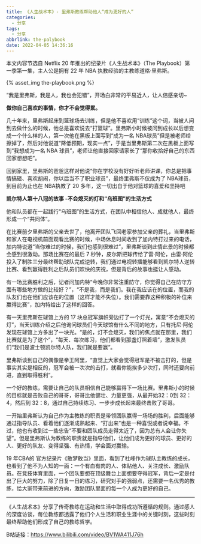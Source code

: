 ```yaml
---
title: 《人生战术本》- 里弗斯教练帮助他人“成为更好的人”
categories:
  - 分享
tags:
  - 分享
abbrlink: the-palybook
date: 2022-04-05 14:36:16
---
```



本文内容节选自 Netflix 20 年推出的纪录片《人生战术本》（The Playbook）第一季第一集，主人公是拥有 22 年 NBA 执教经验的主教练道格·里弗斯。

<!-- more -->

{% asset_img the-playbook.png %}

“我是里弗斯，我是人，我也会犯错”，开场白非常的平易近人，让人倍感亲切~

**做你自己喜欢的事情，你才不会觉得累。**

几十年来，里弗斯起床到篮球场去训练，但是他不喜欢用“训练”这个词，当被人问到去做什么的时候，他总是喜欢说去“打篮球”。里弗斯小时候被问到成长以后想变成一个什么样的人，第一次他在黑板上面写到“成为一名 NBA球员”但是被老师给擦掉了，然后对他说道“降低预期，现实一点”，于是当里弗斯第二次在黑板上面写到“我想成为一名 NBA 球员”，老师让他直接回家请家长了“那你收拾好自己的东西回家想想吧”。

回到家里，里弗斯的爸爸这样对他说“你在学校没有好好听老师讲课，你总是把事情搞砸、喜欢胡闹，你以后当不了职业球员”，最终里弗斯不仅成为了 NBA球员，到目前为止也在 NBA执教了 20 多年，这一切出自于他对篮球的喜爱和坚持吧

**凯尔特人第十八冠的故事 -不会熄灭的灯和“乌班图”的生活方式**

他和队员都在一起践行“乌班图”的生活方式，在团队中相信他人、成就他人，最终形成一个“共同体”。

在比赛前夕里弗斯的父亲去世了，他离开团队飞回老家参加父亲的葬礼，当里弗斯和家人在电视机前面观看比赛的时候，中场休息时间收到了加内特打过来的电话，加内特说道“当你难过的时候，我们也感到很难过”，里弗斯谈到此情此景的时候都会感到很激动。那场比赛在的最后 7 秒钟，皮尔斯把球传给了雷·阿伦，由雷·阿伦投入了制胜三分最终帮助球队完成逆转，我们通过电视转播能够看到凯尔特人逆转比赛、看到赢得胜利之后队员们欢快的庆祝，但是背后的故事也挺让人感动。

有一场比赛胜利之后，记者问加内特“今晚你非常注重防守，你觉得自己在防守方面有哪些地方做的比较好？”，“不是我，而是我们。我在我应该在的位置，而我的队友们也在他们应该在的位置（这样才能不失位）。我们需要靠这种积极的补位来赢得比赛”，加内特给出了这样的回答。

有一天里弗斯在球馆上方的 17 块总冠军旗帜旁边打了一个灯光，寓意“不会熄灭的灯”，当天训练介绍之后他询问球员们今天球馆有什么不同的地方，只有托尼·阿伦发现在球馆上方多出了一块光。“是的，灯不会熄灭，我们的焦点就在那里，我们比赛就是为了这个”，“每天、每次练习，他们都看到那盏灯照着墙”，激发队员们“我们是波士顿凯尔特人队，我们就是要赢”。


里弗斯谈到自己的偶像是拳王阿里，“直觉上大家会觉得冠军是不被击打的，但是事实其实是相反的，冠军会被一次次的击打，就看你能挨多少次打，同时还要向前进，直到取得胜利”。



一个好的教练，需要让自己的队员相信自己能够赢得下一场比赛。里弗斯小的时候的目标就是击败自己的哥哥，哥哥比他健壮、力量更强，从最开始32：0到 32：4，然后到 32：8，通过自己持续练习、一步步成长起来最终击败了哥哥。



一开始里弗斯认为自己作为主教练的职责是带领团队赢得一场场的胜利，后面能够通过指导队员、看着他们逐渐成熟起来、“打出来”也是一种喜悦或者说幸福。不过，他也有收到过一些忠告“不要和团队成员走得太近了，因为总有人会让你失望”。但是里弗斯认为教练的职责就是指导他们，让他们成为更好的球员、更好的人、更好的队友、变得坚强、有热情，学会面对赢输。


19 年CBA的 官方纪录片《敢梦敢当》里面，看到了杜峰作为球队主教练的成长，也看到了他不为人知的一面：一个有血有肉的人、体贴他人、关注成长、激励队员。在竞技体育里面，一个团队要想在顶级舞台上面想要夺得冠军，背后一定是付出了巨大的努力，除了日复一日的练习，研究对手的强弱点，还需要一名优秀的教练，给大家带来前进的方向，激励团队里面的每一个人成为更好的自己。 

------

《人生战术本》分享了传奇教练在运动和生活中取得成功所遵循的规则。通过感人的深度访谈，每位教练都透露了他们个人生活和职业生涯中的关键时刻，这些时刻最终帮助他们形成了自己的教练哲学。

B站链接：https://www.bilibili.com/video/BV1WA411J76h
